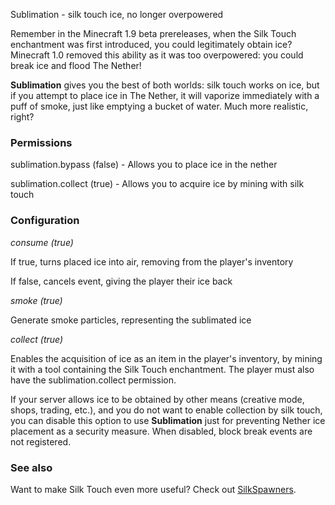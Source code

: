 Sublimation - silk touch ice, no longer overpowered

Remember in the Minecraft 1.9 beta prereleases, when the Silk Touch enchantment
was first introduced, you could legitimately obtain ice? Minecraft 1.0 removed this ability
as it was too overpowered: you could break ice and flood The Nether!

**Sublimation** gives you the best of both worlds: silk touch works on ice,
but if you attempt to place ice in The Nether, it will vaporize immediately
with a puff of smoke, just like emptying a bucket of water.
Much more realistic, right?

### Permissions 
sublimation.bypass (false) - Allows you to place ice in the nether

sublimation.collect (true) - Allows you to acquire ice by mining with silk touch

### Configuration 
*consume (true)*

If true, turns placed ice into air, removing from the player's inventory

If false, cancels event, giving the player their ice back

*smoke (true)*

Generate smoke particles, representing the sublimated ice

*collect (true)*

Enables the acquisition of ice as an item in the player's inventory, 
by mining it with a tool containing the Silk Touch enchantment. The player must
also have the sublimation.collect permission.

If your server allows ice to be obtained by other means (creative mode,
shops, trading, etc.), and you do not want to enable collection by silk touch,
you can disable this option to use **Sublimation** just for preventing 
Nether ice placement as a security measure. When disabled, block break
events are not registered.

### See also
Want to make Silk Touch even more useful? Check out [SilkSpawners](http://dev.bukkit.org/server-mods/silkspawners/).


